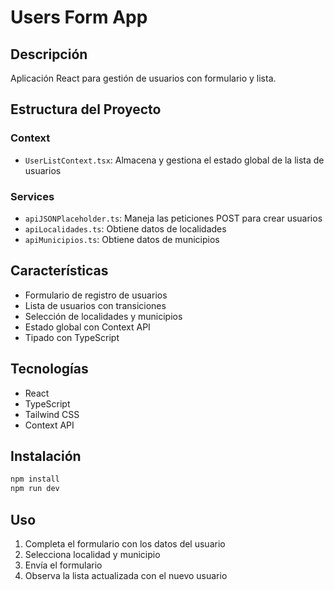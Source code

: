 # Users Form App

## Descripción
Aplicación React para gestión de usuarios con formulario y lista.

## Estructura del Proyecto

### Context
- `UserListContext.tsx`: Almacena y gestiona el estado global de la lista de usuarios

### Services
- `apiJSONPlaceholder.ts`: Maneja las peticiones POST para crear usuarios
- `apiLocalidades.ts`: Obtiene datos de localidades
- `apiMunicipios.ts`: Obtiene datos de municipios

## Características
- Formulario de registro de usuarios
- Lista de usuarios con transiciones
- Selección de localidades y municipios
- Estado global con Context API
- Tipado con TypeScript

## Tecnologías
- React
- TypeScript
- Tailwind CSS
- Context API

## Instalación
```bash
npm install
npm run dev
```

## Uso
1. Completa el formulario con los datos del usuario
2. Selecciona localidad y municipio
3. Envía el formulario
4. Observa la lista actualizada con el nuevo usuario